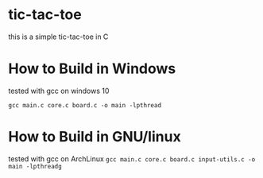 # tic-tac-toe
this is a simple tic-tac-toe in C
# How to Build in Windows
tested with gcc on windows 10

`gcc main.c core.c board.c -o main -lpthread`  

# How to Build in GNU/linux
tested with gcc on ArchLinux
`gcc main.c core.c board.c input-utils.c -o main -lpthreadg`



